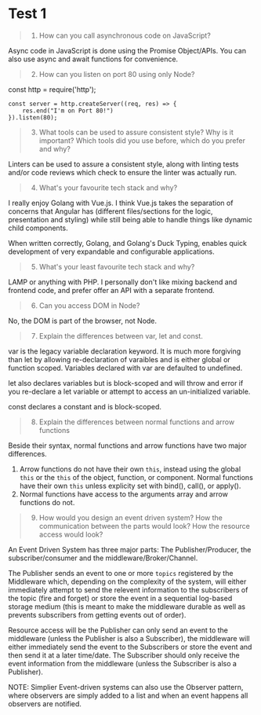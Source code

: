 # Test 1

> 1. How can you call asynchronous code on JavaScript?

Async code in JavaScript is done using the Promise Object/APIs. You can also use async and await functions for convenience. 

> 2. How can you listen on port 80 using only Node?

const http = require('http');

	const server = http.createServer((req, res) => {
		res.end("I'm on Port 80!")
	}).listen(80);


> 3. What tools can be used to assure consistent style? Why is it important? Which tools did you use before, which do you prefer and why?

Linters can be used to  assure a consistent style, along with linting tests and/or code reviews which check to ensure the linter was actually run.

> 4. What's your favourite tech stack and why?

I really enjoy Golang with Vue.js. I think Vue.js takes the separation of concerns that Angular has (different files/sections for the logic, presentation and styling) while still being able to handle things like dynamic child components.

When written correctly, Golang, and Golang's Duck Typing, enables quick development of very expandable and configurable applications.

> 5. What's your least favourite tech stack and why?

LAMP or anything with PHP. I personally don't like mixing backend and frontend code, and prefer offer an API with a separate frontend.

> 6. Can you access DOM in Node?

No, the DOM is part of the browser, not Node.

> 7. Explain the differences between var, let and const.

var is the legacy variable declaration keyword. It is much more forgiving than let by allowing re-declaration of varaibles and is either global or function scoped. Variables declared with var are defaulted to undefined.

let also declares variables but is block-scoped and will throw and error if you re-declare a let variable or attempt to access an un-initialized variable.

const declares a constant and is block-scoped.

> 8. Explain the differences between normal functions and arrow functions

Beside their syntax, normal functions and arrow functions have two major differences.

1. Arrow functions do not have their own `this`, instead using the global `this` or the `this` of the object, function, or component. Normal functions have their own `this` unless explicity set with bind(), call(), or apply().
2. Normal functions have access to the arguments array and arrow functions do not.

> 9. How would you design an event driven system? How the communication between the parts would look? How the resource access would look?

An Event Driven System has three major parts: The Publisher/Producer, the subscriber/consumer and the middleware/Broker/Channel.

The Publisher sends an event to one or more `topics` registered by the Middleware which, depending on the complexity of the system, will either immediately attempt to send the relevent information to the subscribers of the topic (fire and forget) or store the event in a sequential log-based storage medium (this is meant to make the middleware durable as well as prevents subscribers from getting events out of order).

Resource access will be the Publisher can only send an event to the middleware (unless the Publisher is also a Subscriber), the middleware will either immediately send the event to the Subscribers or store the event and then send it at a later time/date. The Subscriber should only receive the event information from the middleware (unless the Subscriber is also a Publisher). 

NOTE: Simplier Event-driven systems can also use the Observer pattern, where observers are simply added to a list and when an event happens all observers are notified.
